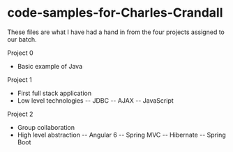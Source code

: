 # code-samples-for-Charles-Crandall
These files are what I have had a hand in from the four projects assigned to our batch. 

Project 0
- Basic example of Java

Project 1
- First full stack application
- Low level technologies
-- JDBC
-- AJAX
-- JavaScript

Project 2

- Group collaboration
- High level abstraction
-- Angular 6
-- Spring MVC
-- Hibernate
-- Spring Boot
